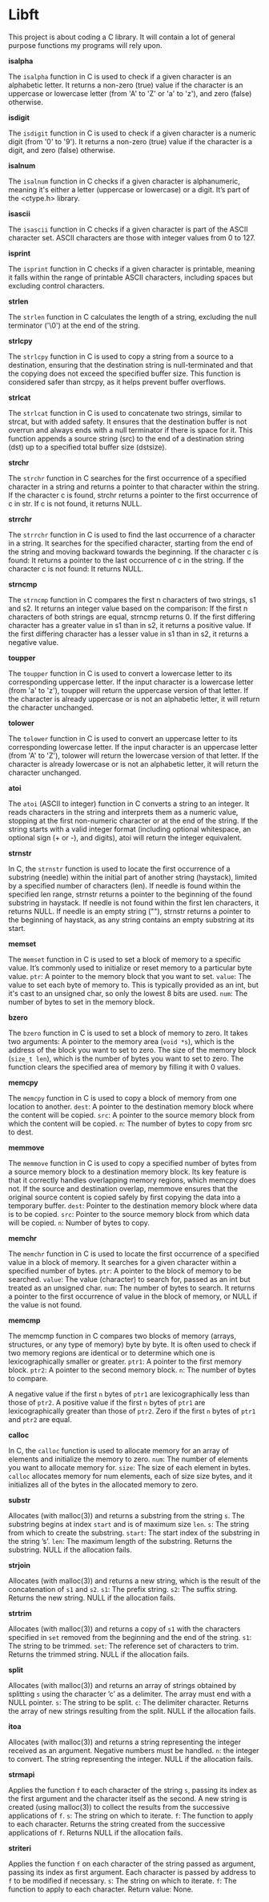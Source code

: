 # Libft
This project is about coding a C library.
It will contain a lot of general purpose functions my programs will rely upon.

**isalpha**

The `isalpha` function in C is used to check if a given character is an alphabetic letter. It returns a non-zero (true) value if the character is an uppercase or lowercase letter (from 'A' to 'Z' or 'a' to 'z'), and zero (false) otherwise.

**isdigit**

The `isdigit` function in C is used to check if a given character is a numeric digit (from '0' to '9'). It returns a non-zero (true) value if the character is a digit, and zero (false) otherwise.

**isalnum**

The `isalnum` function in C checks if a given character is alphanumeric, meaning it's either a letter (uppercase or lowercase) or a digit. It’s part of the <ctype.h> library.

**isascii**

The `isascii` function in C checks if a given character is part of the ASCII character set. ASCII characters are those with integer values from 0 to 127.

**isprint**

The `isprint` function in C checks if a given character is printable, meaning it falls within the range of printable ASCII characters, including spaces but excluding control characters.

**strlen**

The `strlen` function in C calculates the length of a string, excluding the null terminator ('\0') at the end of the string.

**strlcpy**

The `strlcpy` function in C is used to copy a string from a source to a destination, ensuring that the destination string is null-terminated and that the copying does not exceed the specified buffer size. This function is considered safer than strcpy, as it helps prevent buffer overflows.

**strlcat**

The `strlcat` function in C is used to concatenate two strings, similar to strcat, but with added safety. It ensures that the destination buffer is not overrun and always ends with a null terminator if there is space for it. This function appends a source string (src) to the end of a destination string (dst) up to a specified total buffer size (dstsize).

**strchr**

The `strchr` function in C searches for the first occurrence of a specified character in a string and returns a pointer to that character within the string. If the character c is found, strchr returns a pointer to the first occurrence of c in str.
If c is not found, it returns NULL.

**strrchr**

The `strrchr` function in C is used to find the last occurrence of a character in a string. It searches for the specified character, starting from the end of the string and moving backward towards the beginning.
If the character c is found: It returns a pointer to the last occurrence of c in the string.
If the character c is not found: It returns NULL.

**strncmp**

The `strncmp` function in C compares the first n characters of two strings, s1 and s2. It returns an integer value based on the comparison:
If the first n characters of both strings are equal, strncmp returns 0.
If the first differing character has a greater value in s1 than in s2, it returns a positive value.
If the first differing character has a lesser value in s1 than in s2, it returns a negative value.

**toupper**

The `toupper` function in C is used to convert a lowercase letter to its corresponding uppercase letter. If the input character is a lowercase letter (from 'a' to 'z'), toupper will return the uppercase version of that letter. If the character is already uppercase or is not an alphabetic letter, it will return the character unchanged.

**tolower**

The `tolower` function in C is used to convert an uppercase letter to its corresponding lowercase letter. If the input character is an uppercase letter (from 'A' to 'Z'), tolower will return the lowercase version of that letter. If the character is already lowercase or is not an alphabetic letter, it will return the character unchanged.

**atoi**

The `atoi` (ASCII to integer) function in C converts a string to an integer. It reads characters in the string and interprets them as a numeric value, stopping at the first non-numeric character or at the end of the string. If the string starts with a valid integer format (including optional whitespace, an optional sign (+ or -), and digits), atoi will return the integer equivalent.

**strnstr**

In C, the `strnstr` function is used to locate the first occurrence of a substring (needle) within the initial part of another string (haystack), limited by a specified number of characters (len).
If needle is found within the specified len range, strnstr returns a pointer to the beginning of the found substring in haystack.
If needle is not found within the first len characters, it returns NULL.
If needle is an empty string (""), strnstr returns a pointer to the beginning of haystack, as any string contains an empty substring at its start.

**memset**

The `memset` function in C is used to set a block of memory to a specific value. It’s commonly used to initialize or reset memory to a particular byte value. 
`ptr`: A pointer to the memory block that you want to set.
`value`: The value to set each byte of memory to. This is typically provided as an int, but it's cast to an unsigned char, so only the lowest 8 bits are used.
`num`: The number of bytes to set in the memory block.

**bzero**

The `bzero` function in C is used to set a block of memory to zero. It takes two arguments:
A pointer to the memory area (`void *s`), which is the address of the block you want to set to zero.
The size of the memory block (`size_t len`), which is the number of bytes you want to set to zero.
The function clears the specified area of memory by filling it with 0 values.

**memcpy**

The `memcpy` function in C is used to copy a block of memory from one location to another. 
`dest`: A pointer to the destination memory block where the content will be copied.
`src`: A pointer to the source memory block from which the content will be copied.
`n`: The number of bytes to copy from src to dest.

**memmove**

The `memmove` function in C is used to copy a specified number of bytes from a source memory block to a destination memory block. Its key feature is that it correctly handles overlapping memory regions, which memcpy does not. If the source and destination overlap, memmove ensures that the original source content is copied safely by first copying the data into a temporary buffer.
`dest`: Pointer to the destination memory block where data is to be copied.
`src`: Pointer to the source memory block from which data will be copied.
`n`: Number of bytes to copy.

**memchr**

The `memchr` function in C is used to locate the first occurrence of a specified value in a block of memory. It searches for a given character within a specified number of bytes.
`ptr`: A pointer to the block of memory to be searched.
`value`: The value (character) to search for, passed as an int but treated as an unsigned char.
`num`: The number of bytes to search.
It returns a pointer to the first occurrence of value in the block of memory, or NULL if the value is not found.

**memcmp**

The memcmp function in C compares two blocks of memory (arrays, structures, or any type of memory) byte by byte. It is often used to check if two memory regions are identical or to determine which one is lexicographically smaller or greater.
`ptr1`: A pointer to the first memory block.
`ptr2`: A pointer to the second memory block.
`n`: The number of bytes to compare.

A negative value if the first `n` bytes of `ptr1` are lexicographically less than those of `ptr2`.
A positive value if the first `n` bytes of `ptr1` are lexicographically greater than those of `ptr2`.
Zero if the first `n` bytes of `ptr1` and `ptr2` are equal.

**calloc**

In C, the `calloc` function is used to allocate memory for an array of elements and initialize the memory to zero. 
`num`: The number of elements you want to allocate memory for.
`size`: The size of each element in bytes.
`calloc` allocates memory for num elements, each of size size bytes, and it initializes all of the bytes in the allocated memory to zero.

**substr**

Allocates (with malloc(3)) and returns a substring
from the string `s`. The substring begins at index `start` and is of maximum size `len`.
`s`: The string from which to create the substring.
`start`: The start index of the substring in the
string ’s’. 
`len`: The maximum length of the substring. Returns the substring. NULL if the allocation fails.

**strjoin**

Allocates (with malloc(3)) and returns a new string, which is the result of the concatenation of `s1` and `s2`.
`s1`: The prefix string.
`s2`: The suffix string.
Returns the new string. NULL if the allocation fails.

**strtrim**

Allocates (with malloc(3)) and returns a copy of `s1` with the characters specified in `set` removed from the beginning and the end of the string.
`s1`: The string to be trimmed.
`set`: The reference set of characters to trim.
Returns the trimmed string. NULL if the allocation fails.

**split**

Allocates (with malloc(3)) and returns an array of strings obtained by splitting `s` using the character ’c’ as a delimiter. The array must end with a NULL pointer.
`s`: The string to be split.
`c`: The delimiter character.
Returns the array of new strings resulting from the split. NULL if the allocation fails.

**itoa**

Allocates (with malloc(3)) and returns a string representing the integer received as an argument. Negative numbers must be handled.
`n`: the integer to convert.
The string representing the integer. NULL if the allocation fails.

**strmapi**

Applies the function `f` to each character of the string `s`, passing its index as the first argument and the character itself as the second. A new string is created (using malloc(3)) to collect the results from the successive applications of `f`.
`s`: The string on which to iterate.
`f`: The function to apply to each character.
Returns the string created from the successive applications of `f`. Returns NULL if the allocation fails.

**striteri**

Applies the function `f` on each character of the string passed as argument, passing its index as first argument. Each character is passed by address to `f` to be modified if necessary.
`s`: The string on which to iterate.
`f`: The function to apply to each character.
Return value: None.
